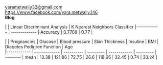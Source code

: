 
<yarametwally32@gmail.com>  
<https://www.facebook.com/yara.metwally.146>    
**Blog**

 |               |  	Linear Discriminant Analysis | K Nearest Neighbors Classifier
|------------ | ------------- |
Accuracy      |	               0.7708     |          	0.77             |      




 |      | Pregnancies | Glucose | Blood pressure | Skin Thickness | Insuline | BMI |	Diabetes Pedigree Function |	Age   
|------------ | ------------- | ---------- | --------- | ------------ | --------- | -------- | 
mean | 13.38 | 	121.86 | 	72.75 | 	26.6 | 	118.66 | 	32.45 | 	0.74 | 	33.24 |
    


